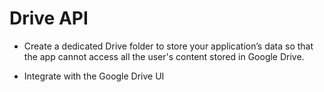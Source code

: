 # Drive API

* Create a dedicated Drive folder to store your application’s data so that the app cannot access all the user's content stored in Google Drive.

*   Integrate with the Google Drive UI
